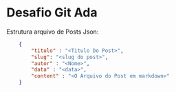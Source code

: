 # Desafio Git Ada

Estrutura arquivo de Posts Json:
~~~json
    {
        "titulo" : "<Titulo Do Post>",
        "slug": "<slug do post>",
        "autor" : "<Nome>",
        "data" : "<data>",
        "content" : "<O Arquivo do Post em markdown>" 
    }
~~~